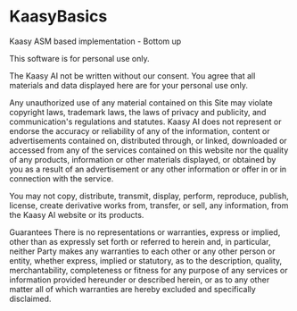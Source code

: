 # KaasyBasics
Kaasy ASM based implementation - Bottom up

This software is for personal use only.

The Kaasy AI not be written without our consent. You agree that all materials and data displayed here are for your personal use only. 

Any unauthorized use of any material contained on this Site may violate copyright laws, trademark laws, the laws of privacy and publicity, and communication's regulations and statutes. Kaasy AI does not represent or endorse the accuracy or reliability of any of the information, content or advertisements contained on, distributed through, or linked, downloaded or accessed from any of the services contained on this website nor the quality of any products, information or other materials displayed, or obtained by you as a result of an advertisement or any other information or offer in or in connection with the service. 

You may not copy, distribute, transmit, display, perform, reproduce, publish, license, create derivative works from, transfer, or sell, any information, from the Kaasy AI website or its products.

Guarantees 
There is no representations or warranties, express or implied, other than as expressly set forth or referred to herein and, in particular, neither Party makes any warranties to each other or any other person or entity, whether express, implied or statutory, as to the description, quality, merchantability, completeness or fitness for any purpose of any services or information provided hereunder or described herein, or as to any other matter all of which warranties are hereby excluded and specifically disclaimed.
